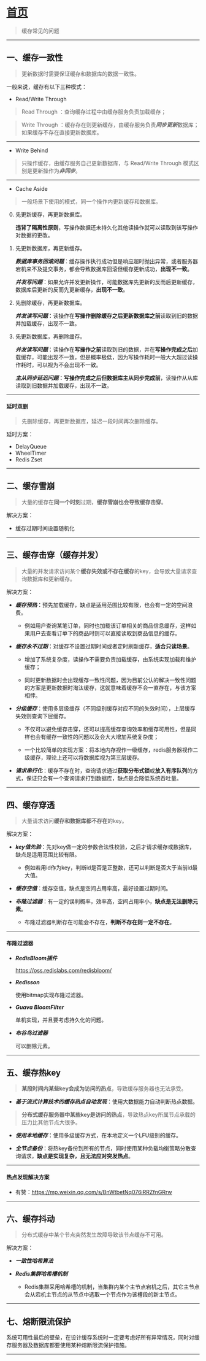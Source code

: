 # [首页](/blog/)

> 缓存常见的问题

***

## 一、缓存一致性

> 更新数据时需要保证缓存和数据库的数据一致性。

一般来说，缓存有以下三种模式：

- Read/Write Through

> Read Through ：查询缓存过程中由缓存服务负责加载缓存；

> Write Through ：缓存存在则更新缓存，由缓存服务负责***同步更新***数据库；如果缓存不存在直接更新数据库。

***

- Write Behind
> 只操作缓存，由缓存服务自己更新数据库，与 Read/Write Through 模式区别是更新操作为***非同步***。

***

- Cache Aside
> 一般场景下使用的模式，同一个操作内更新缓存和数据库。

0. 先更新缓存，再更新数据库。
    
    **违背了隔离性原则**，写操作数据还未持久化其他读操作就可以读取到该写操作对数据的更改。

1. 先更新数据库，再更新缓存。

    ***数据库事务回滚问题***：缓存操作执行成功但是响应超时抛出异常，或者服务器宕机来不及提交事务，都会导致数据库回滚但缓存更新成功，**出现不一致**。
        
    ***并发写问题***：如果允许并发更新操作，可能数据库先更新的反而后更新缓存，数据库后更新的反而先更新缓存，**出现不一致**。


2. 先删除缓存，再更新数据库。

    ***并发读写问题***：读操作在**写操作删除缓存之后更新数据库之前**读取到旧的数据并加载缓存，出现不一致。

3. 先更新数据库，再删除缓存。

    ***并发读写问题***：读操作在**写操作之前**读取到旧的数据，并在**写操作完成之后**加载缓存，可能出现不一致，但是概率极低，因为写操作耗时一般大大超过读操作耗时，可以视为不会出现不一致。

    ***主从同步延迟问题***：**写操作完成之后但数据库主从同步完成前**，读操作从从库读取到旧数据并加载缓存，出现不一致。
   
***

#### **延时双删**
> 先删除缓存，再更新数据库，延迟一段时间再次删除缓存。

延时方案：

- DelayQueue
- WheelTimer
- Redis Zset

***

## 二、缓存雪崩

> 大量的缓存在**同一个时刻**过期，**缓存雪崩也会导致缓存击穿**。

解决方案：

- 缓存过期时间设置随机化

***

## 三、缓存击穿（缓存并发）

> 大量的并发请求访问某个**缓存失效或不存在缓存**的key，会导致大量请求查询数据库和更新缓存。

解决方案：

- ***缓存预热***：预先加载缓存，缺点是适用范围比较有限，也会有一定的空间浪费。

    - 例如用户查询某笔订单，同时也加载该订单相关的商品信息缓存，这样如果用户去查看订单下的商品时则可以直接读取到商品信息的缓存。

- ***缓存永不过期***：对缓存不设置过期时间或者定时刷新缓存，**适合只读场景**。

    - 增加了系统复杂度，读操作不需要负责加载缓存，由系统实现加载和维护缓存；

    - 同时更新数据时会出现缓存一致性问题，因为目前公认的解决一致性问题的方案是更新数据时淘汰缓存，这就意味着缓存不会一直存在，与该方案相悖。

- ***分级缓存***：使用多层级缓存（不同级别缓存对应不同的失效时间），上层缓存失效则查询下层缓存。
        
    - 不仅可以避免缓存击穿，还可以提高缓存查询效率和缓存可用性，但是同样也会有缓存一致性的问题以及会大大增加系统复杂度；

    - 一个比较简单的实现方案：将本地内存视作一级缓存，redis服务器视作二级缓存，理论上还可以将数据库视为第三层缓存。

- ***请求串行化***：缓存不存在时，查询请求通过**获取分布式锁**或**放入有序队列**的方式，保证只会有一个查询请求打到数据库，缺点是会降低系统吞吐量。

***

## 四、缓存穿透

> 大量请求访问**缓存和数据库都不存在**的key。

解决方案：

- ***key值先验***：先对key做一定的参数合法性校验，之后才请求缓存或数据库，缺点是适用范围比较有限。

    - 例如若用id作为key，判断id是否是正整数，还可以判断是否大于当前id最大值。

- ***缓存空值***：缓存空值，缺点是空间占用率高，最好设置过期时间。

- ***布隆过滤器***：有一定的误判概率，效率高，空间占用率小，**缺点是无法删除元素**。

    - 布隆过滤器判断存在可能会不存在，**判断不存在则一定不存在**。

***

#### **布隆过滤器**

- ***RedisBloom插件***

    https://oss.redislabs.com/redisbloom/

- ***Redisson***

    使用bitmap实现布隆过滤器。

- ***Guava BloomFilter***
    
    单机实现，并且要考虑持久化的问题。

- ***布谷鸟过滤器***

    可以删除元素。

***
        
## 五、缓存热key

> **某段时间内某些key会成为访问的热点**，导致缓存服务器也无法承受。

- ***基于流式计算技术的缓存热点自动发现***：使用大数据能力自动判断热点数据。

> **分布式缓存服务器中某些key是访问的热点**，导致热点key所属节点承载的压力比其他节点大很多。

- ***使用本地缓存***：使用多级缓存方式，在本地定义一个LFU级别的缓存。

- ***全节点备份***：将热key备份到所有的节点，同时使用某种负载均衡策略分散查询请求，**缺点是实现复杂，且无法应对突发热点**。

***

#### **热点发现解决方案**

- 有赞：https://mp.weixin.qq.com/s/BnWtbetNq076iRRZfnGRrw

***

## 六、缓存抖动

> 分布式缓存中某个节点突然发生故障导致该节点缓存不可用。

解决方案：

- ***一致性哈希算法***

- ***Redis集群哈希槽机制***

    - Redis集群采用哈希槽的机制，当集群内某个主节点宕机之后，其它主节点会从宕机主节点的从节点中选取一个节点作为该槽段的新主节点。

***

## 七、熔断限流保护

系统可用性最后的壁垒，在设计缓存系统时一定要考虑好所有异常情况，同时对缓存服务器及数据库都要使用某种熔断限流保护措施。

***
